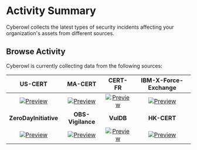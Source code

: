 # Activity Summary

Cyberowl collects the latest types of security incidents affecting your organization's assets from different sources.

## Browse Activity

Cyberowl is currently collecting data from the following sources:

|**US-CERT**|**MA-CERT**|**CERT-FR**|**IBM-X-Force-Exchange**|
|:---:|:---:|:---:|:---:|
|[![Preview](/images/us-cert.png)](/activity/US-CERT.html)|[![Preview](/images/ma-cert.png)](/activity/MA-CERT.html)|[![Preview](/images/cert-fr.png)](/activity/CERT-FR.html)|[![Preview](/images/ibm-x-force-exchange.png)](/activity/IBM-X-Force-Exchange.html)|
|**ZeroDayInitiative**|**OBS-Vigilance**|**VulDB**|**HK-CERT**|
|[![Preview](/images/zdi.png)](/activity/ZeroDayInitiative.html)|[![Preview](/images/vigilance.png)](/activity/OBS-Vigilance.html)|[![Preview](/images/vuldb.png)](/activity/VulDB.html)|[![Preview](/images/hk-cert.png)](/activity/HK-CERT.html)|

